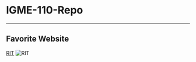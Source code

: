 # IGME-110-Repo

-----

## Favorite Website
[RIT](https://www.rit.edu)
![RIT](https://pbs.twimg.com/profile_images/1171468021900034058/Gu1RX0aR_400x400.jpg)
